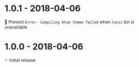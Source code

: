 # 1.0.1 - 2018-04-06

🐛 Prevent `Error: Compiling Atom theme failed` when `lessc` bin is unavailable

# 1.0.0 - 2018-04-06

✨ Initial release
